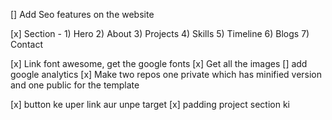 [] Add Seo features on the website

[x] Section -
    1) Hero
    2) About
    3) Projects
    4) Skills
    5) Timeline
    6) Blogs
    7) Contact

[x] Link font awesome, get the google fonts
[x] Get all the images
[] add google analytics
[x] Make two repos one private which has minified version and one public for the template

[x] button ke uper link aur unpe target
[x] padding project section ki